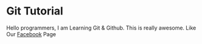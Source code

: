 # Git Tutorial
Hello programmers, I am Learning Git & Github. This is really awesome.
Like Our [Facebook](https://facebook.com/sksitfirm) Page